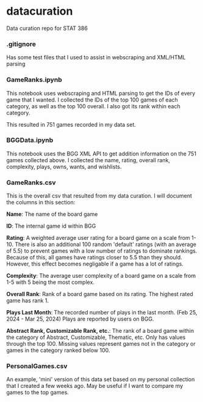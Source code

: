 # datacuration
Data curation repo for STAT 386

### .gitignore
Has some test files that I used to assist in webscraping and XML/HTML parsing

### GameRanks.ipynb
This notebook uses webscraping and HTML parsing to get the IDs of every game that I wanted. I collected the IDs of the top 100 games of each category, as well as the top 100 overall. I also got its rank within each category.

This resulted in 751 games recorded in my data set.

### BGGData.ipynb
This notebook uses the BGG XML API to get addition information on the 751 games collected above. I collected the name, rating, overall rank, complexity, plays, owns, wants, and wishlists.

### GameRanks.csv
This is the overall csv that resulted from my data curation. I will document the columns in this section:

**Name**: The name of the board game

**ID**: The internal game id within BGG

**Rating**: A weighted average user rating for a board game on a scale from 1-10. There is also an additional 100 random 'default' ratings (with an average of 5.5) to prevent games with a low number of ratings to dominate rankings. Because of this, all games have ratings closer to 5.5 than they should. However, this effect becomes negligable if a game has a lot of ratings.

**Complexity**: The average user complexity of a board game on a scale from 1-5 with 5 being the most complex.

**Overall Rank**: Rank of a board game based on its rating. The highest rated game has rank 1.

**Plays Last Month**: The recorded number of plays in the last month. (Feb 25, 2024 - Mar 25, 2024) Plays are reported by users on BGG.

**Abstract Rank, Customizable Rank, etc.**: The rank of a board game within the category of Abstract, Customizable, Thematic, etc. Only has values through the top 100. Missing values represent games not in the category or games in the category ranked below 100.

### PersonalGames.csv

An example, 'mini' version of this data set based on my personal collection that I created a few weeks ago. May be useful if I want to compare my games to the top games.